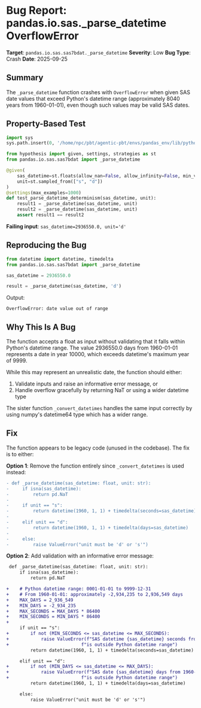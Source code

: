 # Bug Report: pandas.io.sas._parse_datetime OverflowError

**Target**: `pandas.io.sas.sas7bdat._parse_datetime`
**Severity**: Low
**Bug Type**: Crash
**Date**: 2025-09-25

## Summary

The `_parse_datetime` function crashes with `OverflowError` when given SAS date values that exceed Python's datetime range (approximately 8040 years from 1960-01-01), even though such values may be valid SAS dates.

## Property-Based Test

```python
import sys
sys.path.insert(0, '/home/npc/pbt/agentic-pbt/envs/pandas_env/lib/python3.13/site-packages')

from hypothesis import given, settings, strategies as st
from pandas.io.sas.sas7bdat import _parse_datetime

@given(
    sas_datetime=st.floats(allow_nan=False, allow_infinity=False, min_value=-1e10, max_value=1e10),
    unit=st.sampled_from(["s", "d"])
)
@settings(max_examples=1000)
def test_parse_datetime_determinism(sas_datetime, unit):
    result1 = _parse_datetime(sas_datetime, unit)
    result2 = _parse_datetime(sas_datetime, unit)
    assert result1 == result2
```

**Failing input**: `sas_datetime=2936550.0, unit='d'`

## Reproducing the Bug

```python
from datetime import datetime, timedelta
from pandas.io.sas.sas7bdat import _parse_datetime

sas_datetime = 2936550.0

result = _parse_datetime(sas_datetime, 'd')
```

Output:
```
OverflowError: date value out of range
```

## Why This Is A Bug

The function accepts a float as input without validating that it falls within Python's datetime range. The value 2936550.0 days from 1960-01-01 represents a date in year 10000, which exceeds datetime's maximum year of 9999.

While this may represent an unrealistic date, the function should either:
1. Validate inputs and raise an informative error message, or
2. Handle overflow gracefully by returning NaT or using a wider datetime type

The sister function `_convert_datetimes` handles the same input correctly by using numpy's datetime64 type which has a wider range.

## Fix

The function appears to be legacy code (unused in the codebase). The fix is to either:

**Option 1**: Remove the function entirely since `_convert_datetimes` is used instead:

```diff
- def _parse_datetime(sas_datetime: float, unit: str):
-     if isna(sas_datetime):
-         return pd.NaT
-
-     if unit == "s":
-         return datetime(1960, 1, 1) + timedelta(seconds=sas_datetime)
-
-     elif unit == "d":
-         return datetime(1960, 1, 1) + timedelta(days=sas_datetime)
-
-     else:
-         raise ValueError("unit must be 'd' or 's'")
```

**Option 2**: Add validation with an informative error message:

```diff
 def _parse_datetime(sas_datetime: float, unit: str):
     if isna(sas_datetime):
         return pd.NaT

+    # Python datetime range: 0001-01-01 to 9999-12-31
+    # From 1960-01-01: approximately -2,934,235 to 2,936,549 days
+    MAX_DAYS = 2_936_549
+    MIN_DAYS = -2_934_235
+    MAX_SECONDS = MAX_DAYS * 86400
+    MIN_SECONDS = MIN_DAYS * 86400
+
     if unit == "s":
+        if not (MIN_SECONDS <= sas_datetime <= MAX_SECONDS):
+            raise ValueError(f"SAS datetime {sas_datetime} seconds from 1960-01-01 "
+                           f"is outside Python datetime range")
         return datetime(1960, 1, 1) + timedelta(seconds=sas_datetime)

     elif unit == "d":
+        if not (MIN_DAYS <= sas_datetime <= MAX_DAYS):
+            raise ValueError(f"SAS date {sas_datetime} days from 1960-01-01 "
+                           f"is outside Python datetime range")
         return datetime(1960, 1, 1) + timedelta(days=sas_datetime)

     else:
         raise ValueError("unit must be 'd' or 's'")
```